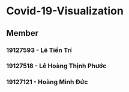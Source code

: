 # Covid-19-Visualization
## Member
### 19127593 - Lê Tiến Trí
### 19127518 - Lê Hoàng Thịnh Phước
### 19127121 - Hoàng Minh Đức
